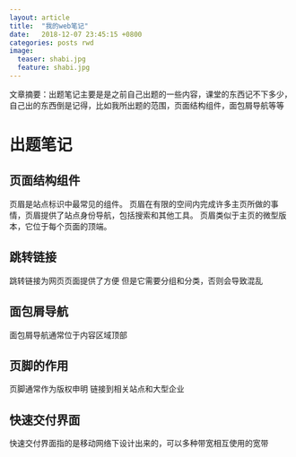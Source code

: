 ```yaml
---
layout: article
title:  "我的web笔记"
date:   2018-12-07 23:45:15 +0800
categories: posts rwd
image:
  teaser: shabi.jpg
  feature: shabi.jpg
--- 
```

文章摘要：出题笔记主要是是之前自己出题的一些内容，课堂的东西记不下多少，自己出的东西倒是记得，比如我所出题的范围，页面结构组件，面包屑导航等等






# 出题笔记
## 页面结构组件
页眉是站点标识中最常见的组件。
页眉在有限的空间内完成许多主页所做的事情，页眉提供了站点身份导航，包括搜索和其他工具。
页眉类似于主页的微型版本，它位于每个页面的顶端。
## 跳转链接
跳转链接为网页页面提供了方便
但是它需要分组和分类，否则会导致混乱
## 面包屑导航
面包屑导航通常位于内容区域顶部
## 页脚的作用
页脚通常作为版权申明
链接到相关站点和大型企业
## 快速交付界面
快速交付界面指的是移动网络下设计出来的，可以多种带宽相互使用的宽带

